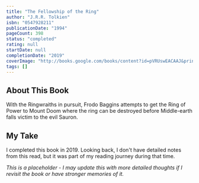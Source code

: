 ```yaml
---
title: "The Fellowship of the Ring"
author: "J.R.R. Tolkien"
isbn: "0547928211"
publicationDate: "1994"
pageCount: 398
status: "completed"
rating: null
startDate: null
completionDate: "2019"
coverImage: "http://books.google.com/books/content?id=pVRUswEACAAJ&printsec=frontcover&img=1&zoom=1&source=gbs_api"
tags: []
---
```


## About This Book

With the Ringwraiths in pursuit, Frodo Baggins attempts to get the Ring of Power to Mount Doom where the ring can be destroyed before Middle-earth falls victim to the evil Sauron.

## My Take

I completed this book in 2019. Looking back, I don't have detailed notes from this read, but it was part of my reading journey during that time.

_This is a placeholder - I may update this with more detailed thoughts if I revisit the book or have stronger memories of it._
